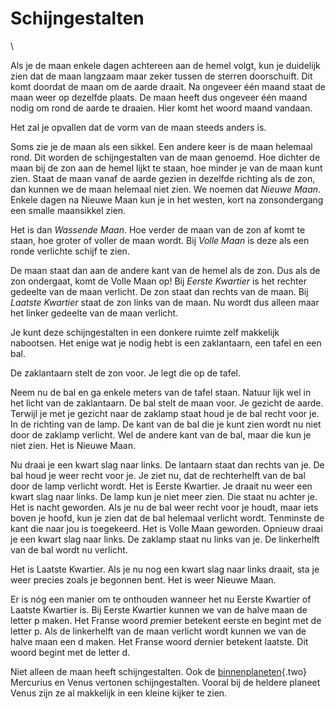 # Schijngestalten

\

Als je de maan enkele dagen achtereen aan de hemel volgt, kun je
duidelijk zien dat de maan langzaam maar zeker tussen de sterren
doorschuift. Dit komt doordat de maan om de aarde draait. Na ongeveer
één maand staat de maan weer op dezelfde plaats. De maan heeft dus
ongeveer één maand nodig om rond de aarde te draaien. Hier komt het
woord maand vandaan.

Het zal je opvallen dat de vorm van de maan steeds anders is.

Soms zie je de maan als een sikkel. Een andere keer is de maan helemaal
rond. Dit worden de schijngestalten van de maan genoemd. Hoe dichter de
maan bij de zon aan de hemel lijkt te staan, hoe minder je van de maan
kunt zien. Staat de maan vanaf de aarde gezien in dezelfde richting als
de zon, dan kunnen we de maan helemaal niet zien. We noemen dat *Nieuwe
Maan*. Enkele dagen na Nieuwe Maan kun je in het westen, kort na
zonsondergang een smalle maansikkel zien.

Het is dan *Wassende Maan*. Hoe verder de maan van de zon af komt te
staan, hoe groter of voller de maan wordt. Bij *Volle Maan* is deze als
een ronde verlichte schijf te zien.

De maan staat dan aan de andere kant van de hemel als de zon. Dus als de
zon ondergaat, komt de Volle Maan op! Bij *Eerste Kwartier* is het
rechter gedeelte van de maan verlicht. De zon staat dan rechts van de
maan. Bij *Laatste Kwartier* staat de zon links van de maan. Nu wordt
dus alleen maar het linker gedeelte van de maan verlicht.

Je kunt deze schijngestalten in een donkere ruimte zelf makkelijk
nabootsen. Het enige wat je nodig hebt is een zaklantaarn, een tafel en
een bal.

De zaklantaarn stelt de zon voor. Je legt die op de tafel.

Neem nu de bal en ga enkele meters van de tafel staan. Natuur lijk wel
in het licht van de zaklantaarn. De bal stelt de maan voor. Je gezicht
de aarde. Terwijl je met je gezicht naar de zaklamp staat houd je de bal
recht voor je. In de richting van de lamp. De kant van de bal die je
kunt zien wordt nu niet door de zaklamp verlicht. Wel de andere kant van
de bal, maar die kun je niet zien. Het is Nieuwe Maan.

Nu draai je een kwart slag naar links. De lantaarn staat dan rechts van
je. De bal houd je weer recht voor je. Je ziet nu, dat de rechterhelft
van de bal door de lamp verlicht wordt. Het is Eerste Kwartier. Je
draait nu weer een kwart slag naar links. De lamp kun je niet meer zien.
Die staat nu achter je. Het is nacht geworden. Als je nu de bal weer
recht voor je houdt, maar iets boven je hoofd, kun je zien dat de bal
helemaal verlicht wordt. Tenminste de kant die naar jou is toegekeerd.
Het is Volle Maan geworden. Opnieuw draai je een kwart slag naar links.
De zaklamp staat nu links van je. De linkerhelft van de bal wordt nu
verlicht.

Het is Laatste Kwartier. Als je nu nog een kwart slag naar links draait,
sta je weer precies zoals je begonnen bent. Het is weer Nieuwe Maan.

Er is nóg een manier om te onthouden wanneer het nu Eerste Kwartier of
Laatste Kwartier is. Bij Eerste Kwartier kunnen we van de halve maan de
letter p maken. Het Franse woord *p*remier betekent eerste en begint met
de letter p. Als de linkerhelft van de maan verlicht wordt kunnen we van
de halve maan een d maken. Het Franse woord *d*ernier betekent laatste.
Dit woord begint met de letter d.

Niet alleen de maan heeft schijngestalten. Ook de
[binnenplaneten](binnenpl.html){.two} Mercurius en Venus vertonen
schijngestalten. Vooral bij de heldere planeet Venus zijn ze al
makkelijk in een kleine kijker te zien.
